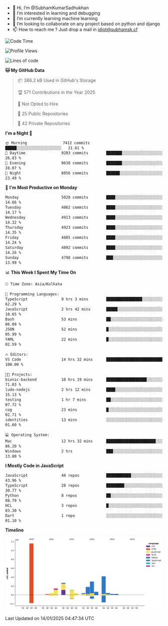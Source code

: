 - 👋 Hi, I’m @SubhamKumarSadhukhan
- 👀 I’m interested in learning and debugging
- 🌱 I’m currently learning machine learning
- 💞️ I’m looking to collaborate on any project based on python and django
- 📫 How to reach me ?
      Just drop a mail in idiot@subhamsk.cf

<!---
SubhamKumarSadhukhan/SubhamKumarSadhukhan is a ✨ special ✨ repository because its `README.md` (this file) appears on your GitHub profile.
You can click the Preview link to take a look at your changes.
--->


<!--START_SECTION:waka-->
![Code Time](http://img.shields.io/badge/Code%20Time-2%2C705%20hrs%2013%20mins-blue)

![Profile Views](http://img.shields.io/badge/Profile%20Views-0-blue)

![Lines of code](https://img.shields.io/badge/From%20Hello%20World%20I%27ve%20Written-2.8%20million%20lines%20of%20code-blue)

**🐱 My GitHub Data** 

> 📦 386.2 kB Used in GitHub's Storage 
 > 
> 🏆 571 Contributions in the Year 2025
 > 
> 🚫 Not Opted to Hire
 > 
> 📜 25 Public Repositories 
 > 
> 🔑 42 Private Repositories 
 > 
**I'm a Night 🦉** 

```text
🌞 Morning                7412 commits        █████░░░░░░░░░░░░░░░░░░░░   21.61 % 
🌆 Daytime                9203 commits        ███████░░░░░░░░░░░░░░░░░░   26.83 % 
🌃 Evening                9630 commits        ███████░░░░░░░░░░░░░░░░░░   28.07 % 
🌙 Night                  8056 commits        ██████░░░░░░░░░░░░░░░░░░░   23.49 % 
```
📅 **I'm Most Productive on Monday** 

```text
Monday                   5028 commits        ████░░░░░░░░░░░░░░░░░░░░░   14.66 % 
Tuesday                  4862 commits        ████░░░░░░░░░░░░░░░░░░░░░   14.17 % 
Wednesday                4913 commits        ████░░░░░░░░░░░░░░░░░░░░░   14.32 % 
Thursday                 4923 commits        ████░░░░░░░░░░░░░░░░░░░░░   14.35 % 
Friday                   4885 commits        ████░░░░░░░░░░░░░░░░░░░░░   14.24 % 
Saturday                 4892 commits        ████░░░░░░░░░░░░░░░░░░░░░   14.26 % 
Sunday                   4798 commits        ███░░░░░░░░░░░░░░░░░░░░░░   13.99 % 
```


📊 **This Week I Spent My Time On** 

```text
🕑︎ Time Zone: Asia/Kolkata

💬 Programming Languages: 
TypeScript               9 hrs 3 mins        ████████████████░░░░░░░░░   62.29 % 
JavaScript               2 hrs 42 mins       █████░░░░░░░░░░░░░░░░░░░░   18.65 % 
Bash                     53 mins             ██░░░░░░░░░░░░░░░░░░░░░░░   06.09 % 
JSON                     52 mins             █░░░░░░░░░░░░░░░░░░░░░░░░   05.99 % 
YAML                     22 mins             █░░░░░░░░░░░░░░░░░░░░░░░░   02.59 % 

🔥 Editors: 
VS Code                  14 hrs 32 mins      █████████████████████████   100.00 % 

🐱‍💻 Projects: 
bionic-backend           10 hrs 19 mins      ██████████████████░░░░░░░   71.03 % 
ludo-nodejs              2 hrs 12 mins       ████░░░░░░░░░░░░░░░░░░░░░   15.13 % 
testing                  1 hr 7 mins         ██░░░░░░░░░░░░░░░░░░░░░░░   07.72 % 
cog                      23 mins             █░░░░░░░░░░░░░░░░░░░░░░░░   02.71 % 
identities               13 mins             ░░░░░░░░░░░░░░░░░░░░░░░░░   01.60 % 

💻 Operating System: 
Mac                      12 hrs 32 mins      ██████████████████████░░░   86.20 % 
Windows                  2 hrs               ███░░░░░░░░░░░░░░░░░░░░░░   13.80 % 
```

**I Mostly Code in JavaScript** 

```text
JavaScript               40 repos            ███████████░░░░░░░░░░░░░░   43.96 % 
TypeScript               28 repos            ████████░░░░░░░░░░░░░░░░░   30.77 % 
Python                   8 repos             ██░░░░░░░░░░░░░░░░░░░░░░░   08.79 % 
HCL                      3 repos             █░░░░░░░░░░░░░░░░░░░░░░░░   03.30 % 
Dart                     1 repo              ░░░░░░░░░░░░░░░░░░░░░░░░░   01.10 % 
```



**Timeline**

![Lines of Code chart](https://raw.githubusercontent.com/SubhamKumarSadhukhan/SubhamKumarSadhukhan/main/assets/bar_graph.png)


 Last Updated on 14/01/2025 04:47:34 UTC
<!--END_SECTION:waka-->
